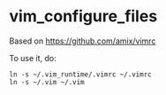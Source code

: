 # vim_configure_files
Based on https://github.com/amix/vimrc

To use it, do:
```
ln -s ~/.vim_runtime/.vimrc ~/.vimrc
ln -s ~/.vim ~/.vim
```
